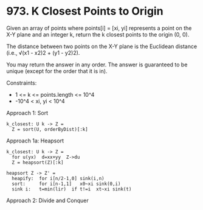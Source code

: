 # 973. K Closest Points to Origin

Given an array of points where points[i] = [xi, yi] represents a point on the X-Y plane and an integer k, return the k closest points to the origin (0, 0).

The distance between two points on the X-Y plane is the Euclidean distance (i.e., √(x1 - x2)2 + (y1 - y2)2).

You may return the answer in any order. The answer is guaranteed to be unique (except for the order that it is in).

Constraints:

- 1 <= k <= points.length <= 10^4
- -10^4 < xi, yi < 10^4

Approach 1: Sort
```
k_closest: U k -> Z =
  Z = sort(U, orderByDist)[:k]
```

Approach 1a: Heapsort
```
k_closest: U k -> Z =
  for u(yx)  d=xx+yy  Z->du
  Z = heapsort(Z)[:k]

heapsort Z -> Z' =
  heapify:  for i[n/2-1,0] sink(i,n)
  sort:     for i[n-1,1]   x0~xi sink(0,i)
  sink i:   t=min(lir)  if t!=i  xt~xi sink(t)
```

Approach 2: Divide and Conquer